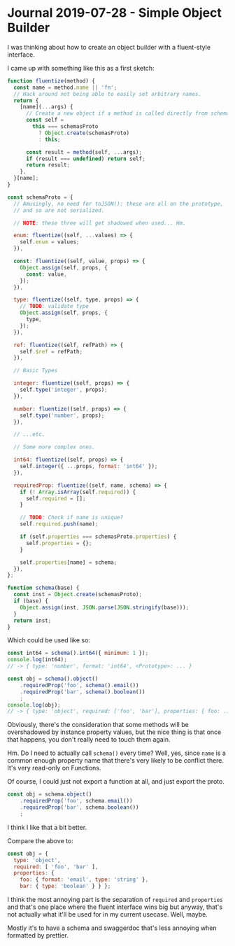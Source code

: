 Journal 2019-07-28 - Simple Object Builder
========

I was thinking about how to create an object builder with a fluent-style interface.

I came up with something like this as a first sketch:

```js
function fluentize(method) {
  const name = method.name || 'fn';
  // Hack around not being able to easily set arbitrary names.
  return {
    [name](...args) {
      // Create a new object if a method is called directly from schemasProto.
      const self =
        this === schemasProto
          ? Object.create(schemasProto)
          : this;

      const result = method(self, ...args);
      if (result === undefined) return self;
      return result;
    },
  }[name];
}

const schemaProto = {
  // Amusingly, no need for toJSON(): these are all on the prototype,
  // and so are not serialized.

  // NOTE: these three will get shadowed when used... Hm.

  enum: fluentize((self, ...values) => {
    self.enum = values;
  }),

  const: fluentize((self, value, props) => {
    Object.assign(self, props, {
      const: value,
    });
  }),

  type: fluentize((self, type, props) => {
    // TODO: validate type
    Object.assign(self, props, {
      type,
    });
  }),

  ref: fluentize((self, refPath) => {
    self.$ref = refPath;
  }),

  // Basic Types

  integer: fluentize((self, props) => {
    self.type('integer', props);
  }),

  number: fluentize((self, props) => {
    self.type('number', props);
  }),

  // ...etc.

  // Some more complex ones.

  int64: fluentize((self, props) => {
    self.integer({ ...props, format: 'int64' });
  }),

  requiredProp: fluentize((self, name, schema) => {
    if (! Array.isArray(self.required)) {
      self.required = [];
    }

    // TODO: Check if name is unique?
    self.required.push(name);

    if (self.properties === schemasProto.properties) {
      self.properties = {};
    }

    self.properties[name] = schema;
  }),
};

function schema(base) {
  const inst = Object.create(schemasProto);
  if (base) {
    Object.assign(inst, JSON.parse(JSON.stringify(base)));
  }
  return inst;
}
```

Which could be used like so:

```js
const int64 = schema().int64({ minimum: 1 });
console.log(int64);
// -> { type: 'number', format: 'int64', <Prototype>: ... }

const obj = schema().object()
    .requiredProp('foo', schema().email())
    .requiredProp('bar', schema().boolean())
    ;
console.log(obj);
// -> { type: 'object', required: ['foo', 'bar'], properties: { foo: ... }, ... }
```

Obviously, there's the consideration that some methods will be overshadowed by instance property values, but the nice thing is that once that happens, you don't really need to touch them again.

Hm.  Do I need to actually call `schema()` every time?  Well, yes, since `name` is a common enough property name that there's very likely to be conflict there.  It's very read-only on Functions.

Of course, I could just not export a function at all, and just export the proto.

```js
const obj = schema.object()
    .requiredProp('foo', schema.email())
    .requiredProp('bar', schema.boolean())
    ;
```

I think I like that a bit better.

Compare the above to:

```js
const obj = {
  type: 'object',
  required: [ 'foo', 'bar' ],
  properties: {
    foo: { format: 'email', type: 'string' },
    bar: { type: 'boolean' } } };
```

I think the most annoying part is the separation of `required` and `properties` and that's one place where the fluent interface wins big but anyway, that's not actually what it'll be used for in my current usecase.  Well, maybe.

Mostly it's to have a schema and swaggerdoc that's less annoying when formatted by prettier.
